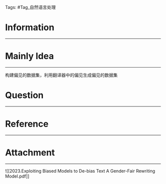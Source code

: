 Tags: #Tag_自然语言处理 
# Information
---


# Mainly Idea
---
构建偏见的数据集，利用翻译器中的偏见生成偏见的数据集

# Question
---


# Reference
---


# Attachment
---
![[2023.Exploiting Biased Models to De-bias Text A Gender-Fair Rewriting Model.pdf]]